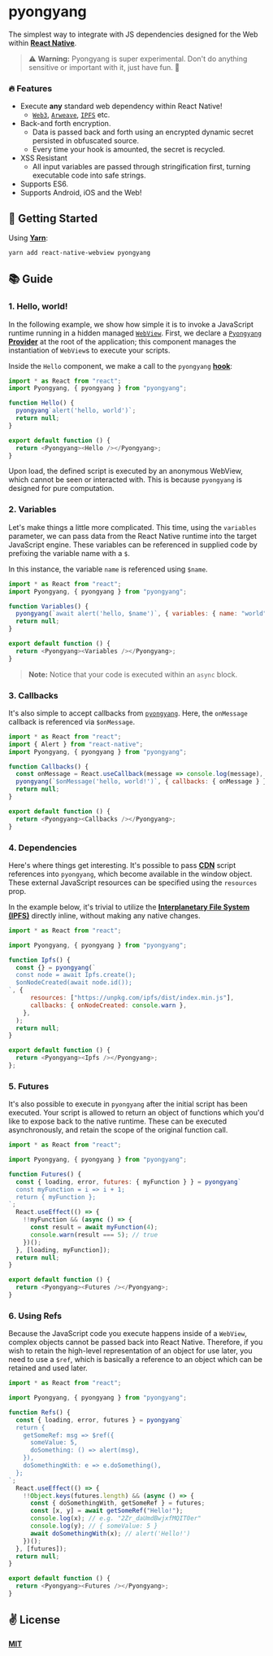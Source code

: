 # pyongyang
The simplest way to integrate with JS dependencies designed for the Web within [**React Native**](https://reactnative.dev).

> ⚠️ **Warning:** Pyongyang is super experimental. Don't do anything sensitive or important with it, just have fun. 🙏

### 🔥 Features
  - Execute **any** standard web dependency within React Native!
    - [`Web3`](), [`Arweave`](), [`IPFS`]() etc.
  - Back-and forth encryption.
    - Data is passed back and forth using an encrypted dynamic secret persisted in obfuscated source.
    - Every time your hook is amounted, the secret is recycled.
  - XSS Resistant
    - All input variables are passed through stringification first, turning executable code into safe strings.
  - Supports ES6.
  - Supports Android, iOS and the Web!

## 🚀 Getting Started

Using [**Yarn**]():

```bash
yarn add react-native-webview pyongyang
```

## 📚 Guide

### 1. Hello, world!

In the following example, we show how simple it is to invoke a JavaScript runtime running in a hidden managed [`WebView`](). First, we declare a [`Pyongyang`](./) [**Provider**](https://reactjs.org/docs/context.html) at the root of the application; this component manages the instantiation of `WebView`s to execute your scripts.

Inside the `Hello` component, we make a call to the `pyongyang` [**hook**](https://reactjs.org/docs/hooks-intro.html):

```javascript
import * as React from "react";
import Pyongyang, { pyongyang } from "pyongyang";

function Hello() {
  pyongyang`alert('hello, world')`;
  return null;
}

export default function () {
  return <Pyongyang><Hello /></Pyongyang>;
}
```

Upon load, the defined script is executed by an anonymous WebView, which cannot be seen or interacted with. This is because `pyongyang` is designed for pure computation.

### 2. Variables

Let's make things a little more complicated. This time, using the `variables` parameter, we can pass data from the React Native runtime into the target JavaScript engine. These variables can be referenced in supplied code by prefixing the variable name with a `$`.

In this instance, the variable `name` is referenced using `$name`.

```javascript
import * as React from "react";
import Pyongyang, { pyongyang } from "pyongyang";

function Variables() {
  pyongyang(`await alert('hello, $name')`, { variables: { name: "world" } });
  return null;
}

export default function () {
  return <Pyongyang><Variables /></Pyongyang>;
}
```

> **Note:** Notice that your code is executed within an `async` block.

### 3. Callbacks

It's also simple to accept callbacks from [`pyongyang`](./). Here, the `onMessage` callback is referenced via `$onMessage`.

```javascript
import * as React from "react";
import { Alert } from "react-native";
import Pyongyang, { pyongyang } from "pyongyang";

function Callbacks() {
  const onMessage = React.useCallback(message => console.log(message), []);
  pyongyang(`$onMessage('hello, world!')`, { callbacks: { onMessage } });
  return null;
}

export default function () {
  return <Pyongyang><Callbacks /></Pyongyang>;
}
```

### 4. Dependencies

Here's where things get interesting. It's possible to pass [**CDN**](https://www.jsdelivr.com/) script references into `pyongyang`, which become available in the window object. These external JavaScript resources can be specified using the `resources` prop.

In the example below, it's trivial to utilize the [**Interplanetary File System (IPFS)**](https://ipfs.io/) directly inline, without making any native changes.

```javascript
import * as React from "react";

import Pyongyang, { pyongyang } from "pyongyang";

function Ipfs() {
  const {} = pyongyang(`
  const node = await Ipfs.create();
  $onNodeCreated(await node.id());
`, {
      resources: ["https://unpkg.com/ipfs/dist/index.min.js"],
      callbacks: { onNodeCreated: console.warn },
    },
  );
  return null;
}

export default function () {
  return <Pyongyang><Ipfs /></Pyongyang>;
};
```

### 5. Futures

It's also possible to execute in `pyongyang` after the initial script has been executed. Your script is allowed to return an object of functions which you'd like to expose back to the native runtime. These can be executed asynchronously, and retain the scope of the original function call.

```javascript
import * as React from "react";

import Pyongyang, { pyongyang } from "pyongyang";

function Futures() {
  const { loading, error, futures: { myFunction } } = pyongyang`
  const myFunction = i => i + 1;
  return { myFunction };
`;
  React.useEffect(() => {
    !!myFunction && (async () => {
      const result = await myFunction(4);
      console.warn(result === 5); // true
    })();
  }, [loading, myFunction]);
  return null;
}

export default function () {
  return <Pyongyang><Futures /></Pyongyang>;
}
```

### 6. Using Refs

Because the JavaScript code you execute happens inside of a `WebView`, complex objects cannot be passed back into React Native. Therefore, if you wish to retain the high-level representation of an object for use later, you need to use a `$ref`, which is basically a reference to an object which can be retained and used later.

```javascript
import * as React from "react";

import Pyongyang, { pyongyang } from "pyongyang";

function Refs() {
  const { loading, error, futures } = pyongyang`
  return {
    getSomeRef: msg => $ref({
      someValue: 5,
      doSomething: () => alert(msg),
    }),
    doSomethingWith: e => e.doSomething(),
  };
`;
  React.useEffect(() => {
    !!Object.keys(futures.length) && (async () => {
      const { doSomethingWith, getSomeRef } = futures;
      const [x, y] = await getSomeRef("Hello!");
      console.log(x); // e.g. "2Zr_daUmdBwjxfMQIT0er"
      console.log(y); // { someValue: 5 }
      await doSomethingWith(x); // alert('Hello!')
    })();
  }, [futures]);
  return null;
}

export default function () {
  return <Pyongyang><Futures /></Pyongyang>;
}
```

## ✌️ License
[**MIT**](./LICENSE)
